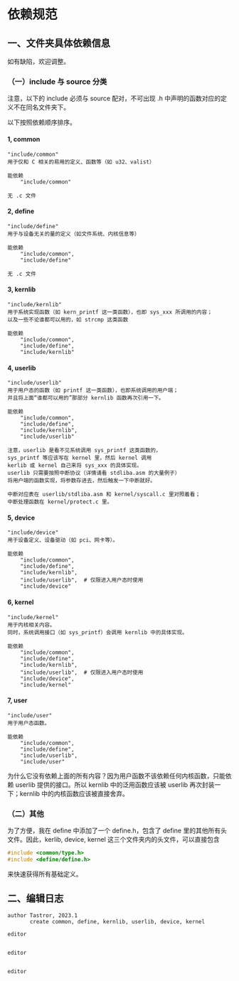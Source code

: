 # 依赖规范

## 一、文件夹具体依赖信息

如有缺陷，欢迎调整。

### （一）include 与 source 分类

注意，以下的 include 必须与 source 配对，不可出现 .h 中声明的函数对应的定义不在同名文件夹下。

以下按照依赖顺序排序。

#### 1, common

```plaintext
"include/common"
用于仅和 C 相关的易用的定义、函数等（如 u32、valist）

能依赖
    "include/common"

无 .c 文件
```

#### 2, define

```plaintext
"include/define"
用于与设备无关的量的定义（如文件系统、内核信息等）

能依赖
    "include/common",
    "include/define"

无 .c 文件
```

#### 3, kernlib

```plaintext
"include/kernlib"
用于系统实现函数（如 kern_printf 这一类函数），也即 sys_xxx 所调用的内容；
以及一些不论谁都可以用的，如 strcmp 这类函数

能依赖
    "include/common",
    "include/define",
    "include/kernlib"
```

#### 4, userlib

```plaintext
"include/userlib"
用于用户态的函数（如 printf 这一类函数），也即系统调用的用户端；
并且将上面“谁都可以用的”那部分 kernlib 函数再次引用一下。

能依赖
    "include/common",
    "include/define",
    "include/kernlib",
    "include/userlib"

注意，userlib 是看不见系统调用 sys_printf 这类函数的，
sys_printf 等应该写在 kernel 里，然后 kernel 调用
kerlib 或 kernel 自己来将 sys_xxx 的具体实现。
userlib 只需要按照中断协议（详情请看 stdliba.asm 的大量例子）
将用户端的函数实现，将参数存进去，然后触发一下中断就好。

中断对应表在 userlib/stdliba.asm 和 kernel/syscall.c 里对照着看；
中断处理函数在 kernel/protect.c 里。
```

#### 5, device

```plaintext
"include/device"
用于设备定义、设备驱动（如 pci、网卡等）。

能依赖
    "include/common",
    "include/define",
    "include/kernlib",
    "include/userlib",  # 仅限进入用户态时使用
    "include/device"
```

#### 6, kernel

```plaintext
"include/kernel"
用于内核相关内容。
同时，系统调用接口（如 sys_printf）会调用 kernlib 中的具体实现。

能依赖
    "include/common",
    "include/define",
    "include/kernlib",
    "include/userlib",  # 仅限进入用户态时使用
    "include/device",
    "include/kernel"
```

#### 7, user

```plaintext
"include/user"
用于用户态函数。

能依赖
    "include/common",
    "include/define",
    "include/userlib",
    "include/user"
```

为什么它没有依赖上面的所有内容？因为用户函数不该依赖任何内核函数，只能依赖 userlib 提供的接口。所以 kernlib 中的泛用函数应该被 userlib 再次封装一下；kernlib 中的内核函数应该被直接舍弃。

### （二）其他

为了方便，我在 define 中添加了一个 define.h，包含了 define 里的其他所有头文件。因此，kerlib, device, kernel 这三个文件夹内的头文件，可以直接包含

```C
#include <common/type.h>
#include <define/define.h>
```

来快速获得所有基础定义。

## 二、编辑日志

```plaintext
author Tastror, 2023.1
       create common, define, kernlib, userlib, device, kernel

editor


editor


editor


```
